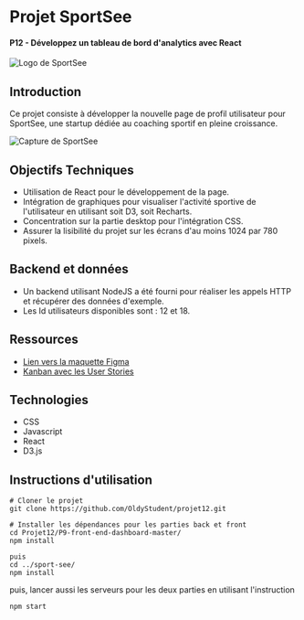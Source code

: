 # Projet SportSee
#### P12 - Développez un tableau de bord d'analytics avec React

![Logo de SportSee](https://i.postimg.cc/XJHrpVgf/sportsee.png)


## Introduction

Ce projet consiste à développer la nouvelle page de profil utilisateur pour SportSee, une startup dédiée au coaching sportif en pleine croissance.

![Capture de SportSee](https://i.postimg.cc/Z5b0FBD8/capture.png)


## Objectifs Techniques

- Utilisation de React pour le développement de la page.
- Intégration de graphiques pour visualiser l'activité sportive de l'utilisateur en utilisant soit D3, soit Recharts.
- Concentration sur la partie desktop pour l'intégration CSS.
- Assurer la lisibilité du projet sur les écrans d'au moins 1024 par 780 pixels.

## Backend et données

- Un backend utilisant NodeJS a été fourni pour réaliser les appels HTTP et récupérer des données d'exemple.
- Les Id utilisateurs disponibles sont : 12 et 18.


## Ressources

- [Lien vers la maquette Figma](https://www.figma.com/file/BMomGVZqLZb811mDMShpLu/UI-design-Sportify-FR?type=design&node-id=0-1&mode=design)
- [Kanban avec les User Stories](https://openclassrooms.notion.site/Tableau-de-bord-SportSee-6686aa4b5f44417881a4884c9af5669e)


## Technologies
- CSS
- Javascript
- React
- D3.js

## Instructions d'utilisation
```
# Cloner le projet
git clone https://github.com/OldyStudent/projet12.git

# Installer les dépendances pour les parties back et front
cd Projet12/P9-front-end-dashboard-master/
npm install

puis 
cd ../sport-see/
npm install
```

puis, lancer aussi les serveurs pour les deux parties en utilisant l'instruction
```
npm start
```
